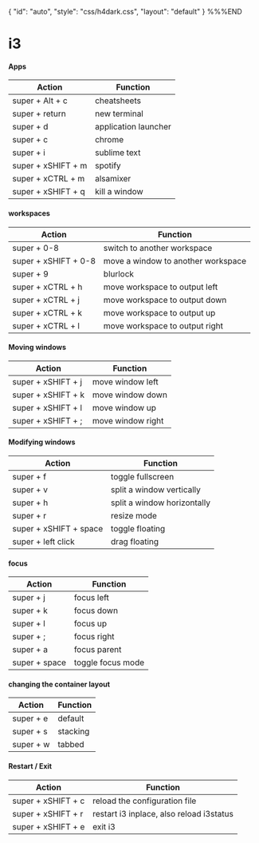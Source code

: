 {
    "id": "auto",
    "style": "css/h4dark.css",
    "layout": "default"
}
%%%END

# i3

#### Apps
Action | Function
-- | --
super + Alt + c | cheatsheets
super + return | new terminal
super + d | application launcher
super + c | chrome
super + i | sublime text
super + xSHIFT + m | spotify
super + xCTRL + m | alsamixer
super + xSHIFT + q | kill a window

#### workspaces
Action | Function
-- | --
super + 0-8  | switch to another workspace
super + xSHIFT + 0-8 |  move a window to another workspace
super + 9 | blurlock
super + xCTRL + h | move workspace to output left
super + xCTRL + j | move workspace to output down
super + xCTRL + k | move workspace to output up
super + xCTRL + l | move workspace to output right

#### Moving windows
Action | Function
-- | --
super + xSHIFT + j | move window left
super + xSHIFT + k | move window down
super + xSHIFT + l | move window up
super + xSHIFT + ; | move window right

#### Modifying windows
Action | Function
-- | --
super + f | toggle fullscreen
super + v | split a window vertically
super + h | split a window horizontally
super + r | resize mode
super + xSHIFT + space | toggle floating
super + left click | drag floating

#### focus
Action | Function
-- | --
super + j | focus left
super + k | focus down
super + l | focus up
super + ; | focus right
super + a | focus parent
super + space | toggle focus mode

#### changing the container layout
Action | Function
-- | --
super + e | default
super + s | stacking
super + w | tabbed

#### Restart / Exit
Action | Function
-- | --
super + xSHIFT + c | reload the configuration file
super + xSHIFT + r | restart i3 inplace, also reload i3status
super + xSHIFT + e | exit i3
